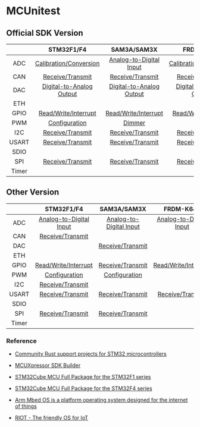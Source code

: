 # MCUnitest

## Official SDK Version

|       |                    STM32F1/F4                    |                   SAM3A/SAM3X                   |                   FRDM-K64F                   |
| :---: | :----------------------------------------------: | :---------------------------------------------: | :-------------------------------------------: |
|  ADC  |  [Calibration/Conversion](STM32F103RB/ADC/Cube)  | [Analog-to-Digital Input](SAM3X8E/ADC/Arduino)  |  [Calibration/Conversion](FRDM-K64F/ADC/SDK)  |
|  CAN  |     [Receive/Transmit](STM32F429ZI/CAN/Cube)     |     [Receive/Transmit](SAM3X8E/CAN/Arduino)     |     [Receive/Transmit](FRDM-K64F/CAN/SDK)     |
|  DAC  | [Digital-to-Analog Output](STM32F429ZI/DAC/Cube) | [Digital-to-Analog Output](SAM3X8E/DAC/Arduino) | [Digital-to-Analog Output](FRDM-K64F/DAC/SDK) |
|  ETH  |                                                  |                                                 |                                               |
| GPIO  |  [Read/Write/Interrupt](STM32F429ZI/GPIO/Cube)   |  [Read/Write/Interrupt](SAM3X8E/GPIO/Arduino)   |  [Read/Write/Interrupt](FRDM-K64F/GPIO/SDK)   |
|  PWM  |      [Configuration](STM32F103RB/PWM/Cube)       |          [Dimmer](SAM3X8E/PWM/Arduino)          |                                               |
|  I2C  |     [Receive/Transmit](STM32F103RB/I2C/Cube)     |     [Receive/Transmit](SAM3X8E/I2C/Arduino)     |     [Receive/Transmit](FRDM-K64F/I2C/SDK)     |
| USART |    [Receive/Transmit](STM32F103RB/USART/Cube)    |    [Receive/Transmit](SAM3X8E/UART/Arduino)     |    [Receive/Transmit](FRDM-K64F/UART/SDK)     |
| SDIO  |                                                  |                                                 |                                               |
|  SPI  |     [Receive/Transmit](STM32F103RB/SPI/Cube)     |     [Receive/Transmit](SAM3X8E/SPI/Arduino)     |     [Receive/Transmit](FRDM-K64F/SPI/SDK)     |
| Timer |                                                  |                                                 |                                               |

## Other Version

|       |                          STM32F1/F4                          |                 SAM3A/SAM3X                 |                   FRDM-K64F                   |
| :---: | :----------------------------------------------------------: | :-----------------------------------------: | :-------------------------------------------: |
|  ADC  |       [Analog-to-Digital Input](STM32F103RB/ADC/Rust)        | [Analog-to-Digital Input](SAM3X8E/ADC/RIOT) | [Analog-to-Digital Input](FRDM-K64F/ADC/RIOT) |
|  CAN  | [Receive/Transmit](https://github.com/stm32-rs/stm32f4xx-hal/blob/v0.9.0/examples/can-send.rs) |                                             |                                               |
|  DAC  |                                                              |    [Receive/Transmit](SAM3X8E/CAN/RIOT)     |                                               |
|  ETH  |                                                              |                                             |                                               |
| GPIO  |        [Read/Write/Interrupt](STM32F429ZI/GPIO/Rust)         |    [Receive/Transmit](SAM3X8E/GPIO/RIOT)    |  [Read/Write/Interrupt](FRDM-K64F/GPIO/RIOT)  |
|  PWM  |            [Configuration](STM32F103RB/PWM/Rust)             |      [Configuration](SAM3X8E/PWM/RIOT)      |                                               |
|  I2C  |           [Receive/Transmit](STM32F103RB/I2C/Rust)           |                                             |                                               |
| USART |          [Receive/Transmit](STM32F103RB/USART/Rust)          |    [Receive/Transmit](SAM3X8E/SPI/RIOT)     |     [Receive/Transmit](SAM3X8E/SPI/RIOT)      |
| SDIO  |                                                              |                                             |                                               |
|  SPI  |           [Receive/Transmit](STM32F103RB/SPI/Rust)           |    [Receive/Transmit](SAM3X8E/SPI/RIOT)     |                                               |
| Timer |                                                              |                                             |                                               |

### Reference

- [Community Rust support projects for STM32 microcontrollers](https://github.com/stm32-rs)
- [MCUXpressor SDK Builder](https://mcuxpresso.nxp.com/en/select)
- [STM32Cube MCU Full Package for the STM32F1 series](https://github.com/STMicroelectronics/STM32CubeF1) 
- [STM32Cube MCU Full Package for the STM32F4 series](https://github.com/STMicroelectronics/STM32CubeF4)

- [Arm Mbed OS is a platform operating system designed for the internet of things](https://github.com/ARMmbed/mbed-os)
- [RIOT - The friendly OS for IoT](https://github.com/RIOT-OS/RIOT)

